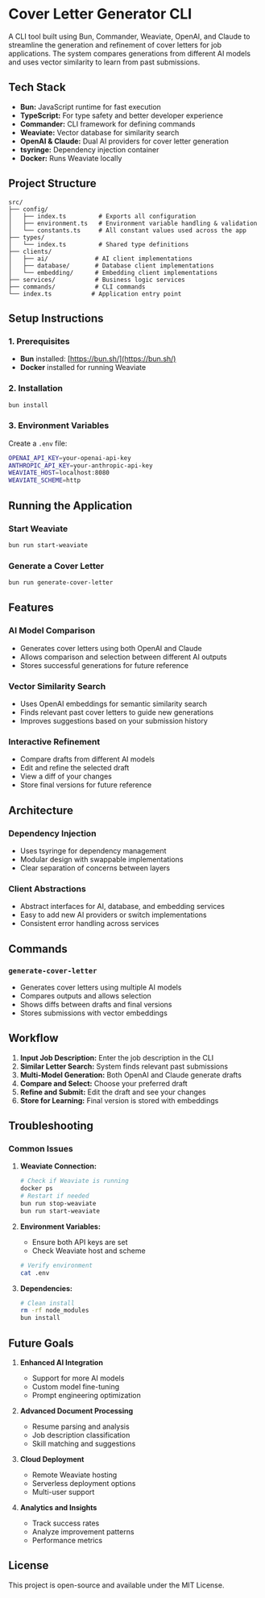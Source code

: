 # Cover Letter Generator CLI

A CLI tool built using Bun, Commander, Weaviate, OpenAI, and Claude to streamline the generation and refinement of cover letters for job applications. The system compares generations from different AI models and uses vector similarity to learn from past submissions.

## Tech Stack

- **Bun:** JavaScript runtime for fast execution
- **TypeScript:** For type safety and better developer experience
- **Commander:** CLI framework for defining commands
- **Weaviate:** Vector database for similarity search
- **OpenAI & Claude:** Dual AI providers for cover letter generation
- **tsyringe:** Dependency injection container
- **Docker:** Runs Weaviate locally

## Project Structure

```
src/
├── config/
│   ├── index.ts         # Exports all configuration
│   ├── environment.ts   # Environment variable handling & validation
│   └── constants.ts     # All constant values used across the app
├── types/
│   └── index.ts         # Shared type definitions
├── clients/
│   ├── ai/             # AI client implementations
│   ├── database/       # Database client implementations
│   └── embedding/      # Embedding client implementations
├── services/           # Business logic services
├── commands/           # CLI commands
└── index.ts           # Application entry point
```

## Setup Instructions

### 1. Prerequisites

- **Bun** installed: [https://bun.sh/](https://bun.sh/)
- **Docker** installed for running Weaviate

### 2. Installation

```bash
bun install
```

### 3. Environment Variables

Create a `.env` file:

```bash
OPENAI_API_KEY=your-openai-api-key
ANTHROPIC_API_KEY=your-anthropic-api-key
WEAVIATE_HOST=localhost:8080
WEAVIATE_SCHEME=http
```

## Running the Application

### Start Weaviate

```bash
bun run start-weaviate
```

### Generate a Cover Letter

```bash
bun run generate-cover-letter
```

## Features

### AI Model Comparison

- Generates cover letters using both OpenAI and Claude
- Allows comparison and selection between different AI outputs
- Stores successful generations for future reference

### Vector Similarity Search

- Uses OpenAI embeddings for semantic similarity search
- Finds relevant past cover letters to guide new generations
- Improves suggestions based on your submission history

### Interactive Refinement

- Compare drafts from different AI models
- Edit and refine the selected draft
- View a diff of your changes
- Store final versions for future reference

## Architecture

### Dependency Injection

- Uses tsyringe for dependency management
- Modular design with swappable implementations
- Clear separation of concerns between layers

### Client Abstractions

- Abstract interfaces for AI, database, and embedding services
- Easy to add new AI providers or switch implementations
- Consistent error handling across services

## Commands

### `generate-cover-letter`

- Generates cover letters using multiple AI models
- Compares outputs and allows selection
- Shows diffs between drafts and final versions
- Stores submissions with vector embeddings

## Workflow

1. **Input Job Description:** Enter the job description in the CLI
2. **Similar Letter Search:** System finds relevant past submissions
3. **Multi-Model Generation:** Both OpenAI and Claude generate drafts
4. **Compare and Select:** Choose your preferred draft
5. **Refine and Submit:** Edit the draft and see your changes
6. **Store for Learning:** Final version is stored with embeddings

## Troubleshooting

### Common Issues

1. **Weaviate Connection:**

   ```bash
   # Check if Weaviate is running
   docker ps
   # Restart if needed
   bun run stop-weaviate
   bun run start-weaviate
   ```

2. **Environment Variables:**

   - Ensure both API keys are set
   - Check Weaviate host and scheme

   ```bash
   # Verify environment
   cat .env
   ```

3. **Dependencies:**
   ```bash
   # Clean install
   rm -rf node_modules
   bun install
   ```

## Future Goals

1. **Enhanced AI Integration**

   - Support for more AI models
   - Custom model fine-tuning
   - Prompt engineering optimization

2. **Advanced Document Processing**

   - Resume parsing and analysis
   - Job description classification
   - Skill matching and suggestions

3. **Cloud Deployment**

   - Remote Weaviate hosting
   - Serverless deployment options
   - Multi-user support

4. **Analytics and Insights**
   - Track success rates
   - Analyze improvement patterns
   - Performance metrics

## License

This project is open-source and available under the MIT License.
